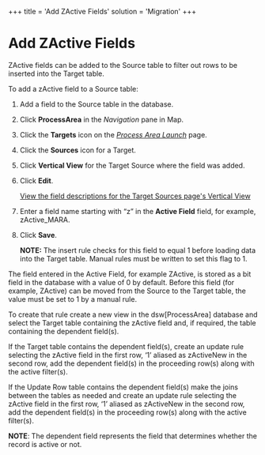+++
title = 'Add ZActive Fields'
solution = 'Migration'
+++

# Add ZActive Fields

ZActive fields can be added to the Source table to filter out rows to be
inserted into the Target table.

To add a zActive field to a Source table:

1.  Add a field to the Source table in the database.

2.  Click **ProcessArea** in the *Navigation* pane in Map.

3.  Click the <span style="font-weight: bold;">Targets</span> icon on
    the *[Process Area
    Launch](../Page_Desc/Process_Area_Launch_map.htm)* page.

4.  Click the <span style="font-weight: bold;">Sources</span> icon for a
    Target.

5.  Click **Vertical View** for the Target Source where the field was
    added.

6.  Click **Edit**.
    
    [View the field descriptions for the Target Sources page's Vertical
    View](../Page_Desc/Target_Sources_H_Map.htm)

7.  Enter a field name starting with “z” in the **Active Field** field,
    for example, zActive\_MARA.

8.  Click **Save**.
    
    **NOTE:** The insert rule checks for this field to equal 1 before
    loading data into the Target table. Manual rules must be written to
    set this flag to 1.

The field entered in the Active Field, for example ZActive, is stored as
a bit field in the database with a value of 0 by default. Before this
field (for example, ZActive) can be moved from the Source to the Target
table, the value must be set to 1 by a manual rule.

To create that rule create a new view in the dsw\[ProcessArea\] database
and select the Target table containing the zActive field and, if
required, the table containing the dependent field(s).

If the Target table contains the dependent field(s), create an update
rule selecting the zActive field in the first row, ‘1’ aliased as
zActiveNew in the second row, add the dependent field(s) in the
proceeding row(s) along with the active filter(s).

If the Update Row table contains the dependent field(s) make the joins
between the tables as needed and create an update rule selecting the
zActive field in the first row, ‘1’ aliased as zActiveNew in the second
row, add the dependent field(s) in the proceeding row(s) along with the
active filter(s).

<span style="font-weight: bold;">NOTE</span>: The dependent field
represents the field that determines whether the record is active or
not.
